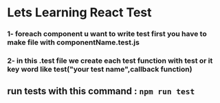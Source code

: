 # Lets Learning React Test 

### 1- foreach component u want to write test first you have to make file with  componentName.test.js

### 2- in this .test file we create each test function  with test or it key word like test("your test name",callback function) 
 

## run tests with this command : `npm run test`
